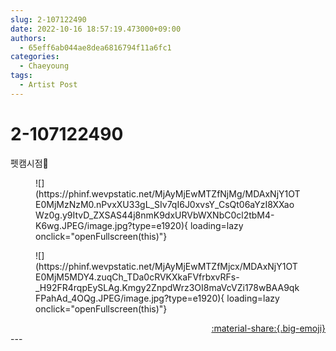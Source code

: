 ```yaml
---
slug: 2-107122490
date: 2022-10-16 18:57:19.473000+09:00
authors:
  - 65eff6ab044ae8dea6816794f11a6fc1
categories:
  - Chaeyoung
tags:
  - Artist Post
---
```


# 2-107122490

<div class="post-container" markdown="1">
<div class="content-container md-sidebar__scrollwrap" markdown="1">

펫캠시점🐾
<figure markdown="1">
![](https://phinf.wevpstatic.net/MjAyMjEwMTZfNjMg/MDAxNjY1OTE0MjMzNzM0.nPvxXU33gL_SIv7qI6J0xvsY_CsQt06aYzI8XXaoWz0g.y9ItvD_ZXSAS44j8nmK9dxURVbWXNbC0cl2tbM4-K6wg.JPEG/image.jpg?type=e1920){ loading=lazy onclick="openFullscreen(this)"}
</figure>

<figure markdown="1">
![](https://phinf.wevpstatic.net/MjAyMjEwMTZfMjcx/MDAxNjY1OTE0MjM5MDY4.zuqCh_TDa0cRVKXkaFVfrbxvRFs-_H92FR4rqpEySLAg.Kmgy2ZnpdWrz3OI8maVcVZi178wBAA9qkFPahAd_4OQg.JPEG/image.jpg?type=e1920){ loading=lazy onclick="openFullscreen(this)"}
</figure>


</div>
</div>

<div style="text-align: right;" markdown="1">
<a href="https://weverse.io/fromis9/artist/2-107122490" style="text-align: right;">:material-share:{.big-emoji}</a>
</div>
---
